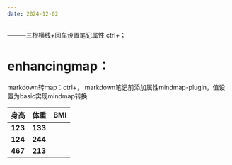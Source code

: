 ```yaml
---
date: 2024-12-02
---
```

———三根横线+回车设置笔记属性
ctrl+；

# enhancingmap：
markdown转map：ctrl+，
markdown笔记前添加属性mindmap-plugin，值设置为basic实现mindmap转换



| **身高**  | **体重**  | **BMI** |
| ------- | ------- | ------- |
| **123** | **133** |         |
| **124** | **244** |         |
| **467** | **213** |         |
